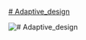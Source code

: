 [# Adaptive_design](https://dzmitrykaporski.github.io/Adaptive_design/Adaptive_design.html)

![# Adaptive_design](https://clck.ru/TYDSS)
